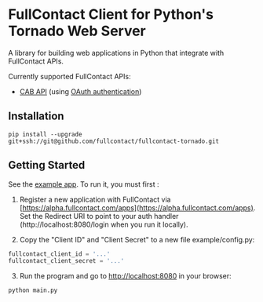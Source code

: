 # FullContact Client for Python's Tornado Web Server

A library for building web applications in Python that integrate with FullContact APIs.

Currently supported FullContact APIs:
* [CAB API](https://github.com/fullcontact/cabapi/blob/master/doc/SCHEMA.md) (using [OAuth
  authentication](https://github.com/fullcontact/OAuthService/blob/master/doc/auth_endpoint_spec.md))

## Installation

```
pip install --upgrade git+ssh://git@github.com/fullcontact/fullcontact-tornado.git
```

## Getting Started

See the [example app](/example). To run it, you must first :

1. Register a new application with FullContact via [https://alpha.fullcontact.com/apps](https://alpha.fullcontact.com/apps). Set the Redirect URI to point to your auth handler (http://localhost:8080/login when you run it locally).

2. Copy the "Client ID" and "Client Secret" to a new file example/config.py:

  ```python
  fullcontact_client_id = '...'
  fullcontact_client_secret = '...'
  ```

3. Run the program and go to [http://localhost:8080](http://localhost:8080) in your browser:

  ```
  python main.py
  ```
